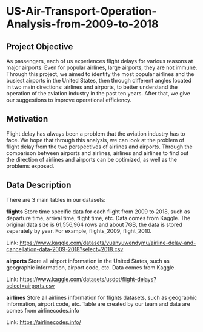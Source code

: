 # US-Air-Transport-Operation-Analysis-from-2009-to-2018

## **Project Objective**

As passengers, each of us experiences flight delays for various reasons at major airports. Even for popular airlines, large airports, they are not immune.
Through this project, we aimed to identify the most popular airlines and the busiest airports in the United States, then through different angles located in two main directions: airlines and airports, to better understand the operation of the aviation industry in the past ten years. After that, we give our suggestions to improve operational efficiency.

## **Motivation**

Flight delay has always been a problem that the aviation industry has to face. We hope that through this analysis, we can look at the problem of flight delay from the two perspectives of airlines and airports. Through the comparison between airports and airlines, airlines and airlines to find out the direction of airlines and airports can be optimized, as well as the problems exposed.

## **Data Description**

There are 3 main tables in our datasets:

**flights**
Store time specific data for each flight from 2009 to 2018, such as departure time, arrival time, flight time, etc. Data comes from Kaggle.
The original data size is 61,556,964 rows and about 7GB, the data is stored separately by year. For example, flights_2009, flight_2010.

Link: https://www.kaggle.com/datasets/yuanyuwendymu/airline-delay-and-cancellation-data-2009-2018?select=2018.csv

**airports**
Store all airport information in the United States, such as geographic information, airport code, etc. Data comes from Kaggle.

Link: https://www.kaggle.com/datasets/usdot/flight-delays?select=airports.csv


**airlines**
Store all airlines information for flights datasets, such as geographic information, airport code, etc. Table are created by our team and data are comes from airlinecodes.info

Link: https://airlinecodes.info/
